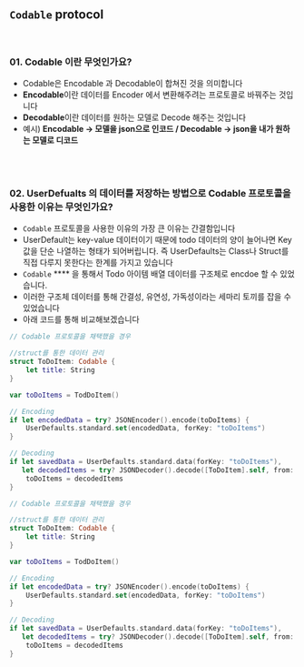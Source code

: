 <br/>

## `Codable` protocol 

<br/>



### 01. Codable 이란 무엇인가요?

- Codable은 Encodable 과 Decodable이 합쳐진 것을 의미합니다
- **Encodable**이란 데이터를 Encoder 에서 변환해주려는 프로토콜로 바꿔주는 것입니다
- **Decodable**이란 데이터를 원하는 모델로 Decode 해주는 것입니다
- 예시) **Encodable -> 모델을 json으로 인코드 / Decodable -> json을 내가 원하는 모델로 디코드**

<br/><br/>

### 02. UserDefualts 의 데이터를 저장하는 방법으로 Codable 프로토콜을 사용한 이유는 무엇인가요?

- `Codable` 프로토콜을 사용한 이유의 가장 큰 이유는 간결함입니다
- UserDefault는 key-value 데이터이기 때문에 todo 데이터의 양이 늘어나면 Key값을 단순 나열하는 형태가 되어버립니다. 즉 UserDefaults는 Class나 Struct를 직접 다루지 못한다는 한계를 가지고 있습니다
- `Codable` **** 을 통해서 Todo 아이템 배열 데이터를 구조체로  encdoe 할 수 있었습니다.
- 이러한 구조체 데이터를 통해 간결성, 유연성, 가독성이라는 세마리 토끼를 잡을 수 있었습니다
- 아래 코드를 통해 비교해보겠습니다

```Swift
// Codable 프로토콜을 채택했을 경우

//struct를 통한 데이터 관리
struct ToDoItem: Codable {
    let title: String
}

var toDoItems = TodDoItem()

// Encoding 
if let encodedData = try? JSONEncoder().encode(toDoItems) {
    UserDefaults.standard.set(encodedData, forKey: "toDoItems")
}

// Decoding 
if let savedData = UserDefaults.standard.data(forKey: "toDoItems"),
   let decodedItems = try? JSONDecoder().decode([ToDoItem].self, from: savedData) {
    toDoItems = decodedItems
}
```
```swift
// Codable 프로토콜을 채택했을 경우

//struct를 통한 데이터 관리
struct ToDoItem: Codable {
    let title: String
}

var toDoItems = TodDoItem()

// Encoding 
if let encodedData = try? JSONEncoder().encode(toDoItems) {
    UserDefaults.standard.set(encodedData, forKey: "toDoItems")
}

// Decoding 
if let savedData = UserDefaults.standard.data(forKey: "toDoItems"),
   let decodedItems = try? JSONDecoder().decode([ToDoItem].self, from: savedData) {
    toDoItems = decodedItems
}
```
